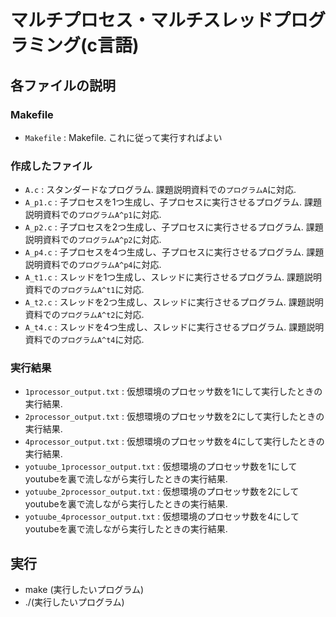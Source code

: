 # マルチプロセス・マルチスレッドプログラミング(c言語)

## 各ファイルの説明
### Makefile
- `Makefile` : Makefile. これに従って実行すればよい

### 作成したファイル
- `A.c` : スタンダードなプログラム. 課題説明資料での`プログラムA`に対応. 
- `A_p1.c` : 子プロセスを1つ生成し、子プロセスに実行させるプログラム. 課題説明資料での`プログラムA^p1`に対応.
- `A_p2.c` : 子プロセスを2つ生成し、子プロセスに実行させるプログラム. 課題説明資料での`プログラムA^p2`に対応.
- `A_p4.c` : 子プロセスを4つ生成し、子プロセスに実行させるプログラム. 課題説明資料での`プログラムA^p4`に対応.
- `A_t1.c` : スレッドを1つ生成し、スレッドに実行させるプログラム. 課題説明資料での`プログラムA^t1`に対応.
- `A_t2.c` : スレッドを2つ生成し、スレッドに実行させるプログラム. 課題説明資料での`プログラムA^t2`に対応.
- `A_t4.c` : スレッドを4つ生成し、スレッドに実行させるプログラム. 課題説明資料での`プログラムA^t4`に対応.

### 実行結果
- `1processor_output.txt` : 仮想環境のプロセッサ数を1にして実行したときの実行結果.
- `2processor_output.txt` : 仮想環境のプロセッサ数を2にして実行したときの実行結果.
- `4processor_output.txt` : 仮想環境のプロセッサ数を4にして実行したときの実行結果.
- `yotuube_1processor_output.txt` : 仮想環境のプロセッサ数を1にしてyoutubeを裏で流しながら実行したときの実行結果.
- `yotuube_2processor_output.txt` : 仮想環境のプロセッサ数を2にしてyoutubeを裏で流しながら実行したときの実行結果.
- `yotuube_4processor_output.txt` : 仮想環境のプロセッサ数を4にしてyoutubeを裏で流しながら実行したときの実行結果.

## 実行
- make (実行したいプログラム)
- ./(実行したいプログラム)
